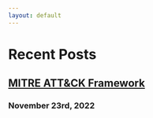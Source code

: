 ```yaml
---
layout: default
---
```

# Recent Posts
## [MITRE ATT&CK Framework](https://github.com/nthonybruno/cybersecurity/blob/main/MITRE_ATT%26CK_Framework.md)
### November 23rd, 2022
